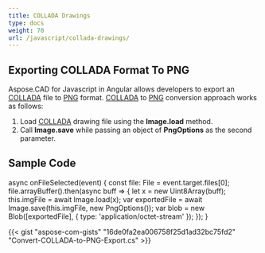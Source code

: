 ```yaml
---
title: COLLADA Drawings
type: docs
weight: 70
url: /javascript/collada-drawings/
---
```


## **Exporting COLLADA Format To PNG**

Aspose.CAD for Javascript in Angular allows developers to export an [COLLADA](https://docs.fileformat.com/3d/dae/) file to [PNG](https://docs.fileformat.com/image/png/) format.
[COLLADA](https://docs.fileformat.com/3d/dae/) to [PNG](https://docs.fileformat.com/image/png/) conversion approach works as follows:

1. Load [COLLADA](https://docs.fileformat.com/3d/dae/) drawing file using the **Image.load** method.
1. Call **Image.save** while passing an object of **PngOptions** as the second parameter.

## Sample Code

async onFileSelected(event) {
 const file: File = event.target.files[0];
 file.arrayBuffer().then(async buff => {
  let x = new Uint8Array(buff);
  this.imgFile = await Image.load(x);
  var exportedFile = await Image.save(this.imgFile, new PngOptions());
  var blob = new Blob([exportedFile], { type: 'application/octet-stream' });
  });
}

{{< gist "aspose-com-gists" "16de0fa2ea006758f25d1ad32bc75fd2" "Convert-COLLADA-to-PNG-Export.cs" >}}

